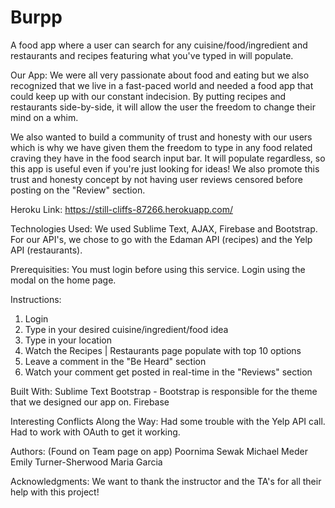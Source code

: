 # Burpp
A food app where a user can search for any cuisine/food/ingredient and restaurants and recipes featuring what you've typed in will populate.

Our App:
We were all very passionate about food and eating but we also recognized that we live in a fast-paced world and needed a food app that could keep up with our constant indecision. By putting recipes and restaurants side-by-side, it will allow the user the freedom to change their mind on a whim.

We also wanted to build a community of trust and honesty with our users which is why we have given them the freedom to type in any food related craving they have in the food search input bar. It will populate regardless, so this app is useful even if you're just looking for ideas! We also promote this trust and honesty concept by not having user reviews censored before posting on the "Review" section.

Heroku Link:
https://still-cliffs-87266.herokuapp.com/

Technologies Used:
We used Sublime Text, AJAX, Firebase and Bootstrap.
For our API's, we chose to go with the Edaman API (recipes) and the Yelp API (restaurants).

Prerequisities:
You must login before using this service. Login using the modal on the home page.

Instructions:
1) Login
2) Type in your desired cuisine/ingredient/food idea
3) Type in your location
4) Watch the Recipes | Restaurants page populate with top 10 options
5) Leave a comment in the "Be Heard" section 
6) Watch your comment get posted in real-time in the "Reviews" section


Built With:
Sublime Text
Bootstrap - Bootstrap is responsible for the theme that we designed our app on.
Firebase

Interesting Conflicts Along the Way:
Had some trouble with the Yelp API call. Had to work with OAuth to get it working.

Authors:
(Found on Team page on app)
Poornima Sewak
Michael Meder
Emily Turner-Sherwood
Maria Garcia

Acknowledgments:
We want to thank the instructor and the TA's for all their help with this project! 
